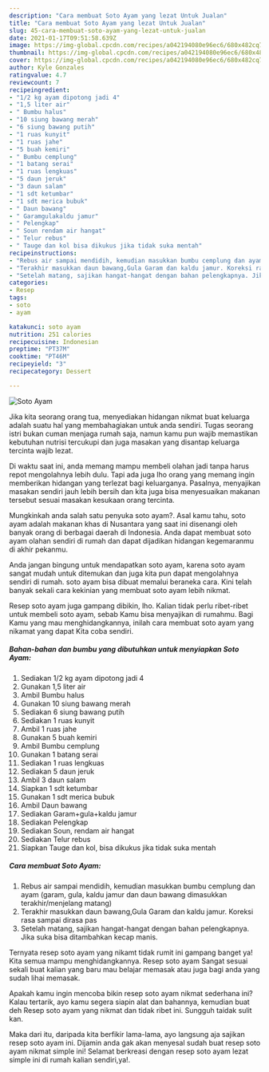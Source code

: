 ```yaml
---
description: "Cara membuat Soto Ayam yang lezat Untuk Jualan"
title: "Cara membuat Soto Ayam yang lezat Untuk Jualan"
slug: 45-cara-membuat-soto-ayam-yang-lezat-untuk-jualan
date: 2021-01-17T09:51:58.639Z
image: https://img-global.cpcdn.com/recipes/a042194080e96ec6/680x482cq70/soto-ayam-foto-resep-utama.jpg
thumbnail: https://img-global.cpcdn.com/recipes/a042194080e96ec6/680x482cq70/soto-ayam-foto-resep-utama.jpg
cover: https://img-global.cpcdn.com/recipes/a042194080e96ec6/680x482cq70/soto-ayam-foto-resep-utama.jpg
author: Kyle Gonzales
ratingvalue: 4.7
reviewcount: 7
recipeingredient:
- "1/2 kg ayam dipotong jadi 4"
- "1,5 liter air"
- " Bumbu halus"
- "10 siung bawang merah"
- "6 siung bawang putih"
- "1 ruas kunyit"
- "1 ruas jahe"
- "5 buah kemiri"
- " Bumbu cemplung"
- "1 batang serai"
- "1 ruas lengkuas"
- "5 daun jeruk"
- "3 daun salam"
- "1 sdt ketumbar"
- "1 sdt merica bubuk"
- " Daun bawang"
- " Garamgulakaldu jamur"
- " Pelengkap"
- " Soun rendam air hangat"
- " Telur rebus"
- " Tauge dan kol bisa dikukus jika tidak suka mentah"
recipeinstructions:
- "Rebus air sampai mendidih, kemudian masukkan bumbu cemplung dan ayam (garam, gula, kaldu jamur dan daun bawang dimasukkan terakhir/menjelang matang)"
- "Terakhir masukkan daun bawang,Gula Garam dan kaldu jamur. Koreksi rasa sampai dirasa pas"
- "Setelah matang, sajikan hangat-hangat dengan bahan pelengkapnya. Jika suka bisa ditambahkan kecap manis."
categories:
- Resep
tags:
- soto
- ayam

katakunci: soto ayam 
nutrition: 251 calories
recipecuisine: Indonesian
preptime: "PT37M"
cooktime: "PT46M"
recipeyield: "3"
recipecategory: Dessert

---
```



![Soto Ayam](https://img-global.cpcdn.com/recipes/a042194080e96ec6/680x482cq70/soto-ayam-foto-resep-utama.jpg)

Jika kita seorang orang tua, menyediakan hidangan nikmat buat keluarga adalah suatu hal yang membahagiakan untuk anda sendiri. Tugas seorang istri bukan cuman menjaga rumah saja, namun kamu pun wajib memastikan kebutuhan nutrisi tercukupi dan juga masakan yang disantap keluarga tercinta wajib lezat.

Di waktu  saat ini, anda memang mampu membeli olahan jadi tanpa harus repot mengolahnya lebih dulu. Tapi ada juga lho orang yang memang ingin memberikan hidangan yang terlezat bagi keluarganya. Pasalnya, menyajikan masakan sendiri jauh lebih bersih dan kita juga bisa menyesuaikan makanan tersebut sesuai masakan kesukaan orang tercinta. 



Mungkinkah anda salah satu penyuka soto ayam?. Asal kamu tahu, soto ayam adalah makanan khas di Nusantara yang saat ini disenangi oleh banyak orang di berbagai daerah di Indonesia. Anda dapat membuat soto ayam olahan sendiri di rumah dan dapat dijadikan hidangan kegemaranmu di akhir pekanmu.

Anda jangan bingung untuk mendapatkan soto ayam, karena soto ayam sangat mudah untuk ditemukan dan juga kita pun dapat mengolahnya sendiri di rumah. soto ayam bisa dibuat memalui beraneka cara. Kini telah banyak sekali cara kekinian yang membuat soto ayam lebih nikmat.

Resep soto ayam juga gampang dibikin, lho. Kalian tidak perlu ribet-ribet untuk membeli soto ayam, sebab Kamu bisa menyajikan di rumahmu. Bagi Kamu yang mau menghidangkannya, inilah cara membuat soto ayam yang nikamat yang dapat Kita coba sendiri.

<!--inarticleads1-->

##### Bahan-bahan dan bumbu yang dibutuhkan untuk menyiapkan Soto Ayam:

1. Sediakan 1/2 kg ayam dipotong jadi 4
1. Gunakan 1,5 liter air
1. Ambil  Bumbu halus
1. Gunakan 10 siung bawang merah
1. Sediakan 6 siung bawang putih
1. Sediakan 1 ruas kunyit
1. Ambil 1 ruas jahe
1. Gunakan 5 buah kemiri
1. Ambil  Bumbu cemplung
1. Gunakan 1 batang serai
1. Sediakan 1 ruas lengkuas
1. Sediakan 5 daun jeruk
1. Ambil 3 daun salam
1. Siapkan 1 sdt ketumbar
1. Gunakan 1 sdt merica bubuk
1. Ambil  Daun bawang
1. Sediakan  Garam+gula+kaldu jamur
1. Sediakan  Pelengkap
1. Sediakan  Soun, rendam air hangat
1. Sediakan  Telur rebus
1. Siapkan  Tauge dan kol, bisa dikukus jika tidak suka mentah




<!--inarticleads2-->

##### Cara membuat Soto Ayam:

1. Rebus air sampai mendidih, kemudian masukkan bumbu cemplung dan ayam (garam, gula, kaldu jamur dan daun bawang dimasukkan terakhir/menjelang matang)
1. Terakhir masukkan daun bawang,Gula Garam dan kaldu jamur. Koreksi rasa sampai dirasa pas
1. Setelah matang, sajikan hangat-hangat dengan bahan pelengkapnya. Jika suka bisa ditambahkan kecap manis.




Ternyata resep soto ayam yang nikamt tidak rumit ini gampang banget ya! Kita semua mampu menghidangkannya. Resep soto ayam Sangat sesuai sekali buat kalian yang baru mau belajar memasak atau juga bagi anda yang sudah lihai memasak.

Apakah kamu ingin mencoba bikin resep soto ayam nikmat sederhana ini? Kalau tertarik, ayo kamu segera siapin alat dan bahannya, kemudian buat deh Resep soto ayam yang nikmat dan tidak ribet ini. Sungguh taidak sulit kan. 

Maka dari itu, daripada kita berfikir lama-lama, ayo langsung aja sajikan resep soto ayam ini. Dijamin anda gak akan menyesal sudah buat resep soto ayam nikmat simple ini! Selamat berkreasi dengan resep soto ayam lezat simple ini di rumah kalian sendiri,ya!.

